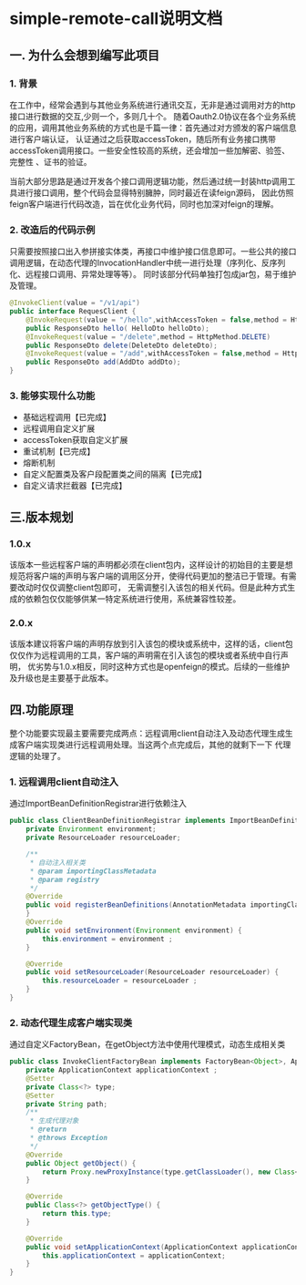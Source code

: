 # simple-remote-call说明文档
## 一. 为什么会想到编写此项目
### 1. 背景
在工作中，经常会遇到与其他业务系统进行通讯交互，无非是通过调用对方的http接口进行数据的交互,少则一个，多则几十个。
随着Oauth2.0协议在各个业务系统的应用，调用其他业务系统的方式也是千篇一律：首先通过对方颁发的客户端信息进行客户端认证，
认证通过之后获取accessToken，随后所有业务接口携带accessToken调用接口。一些安全性较高的系统，还会增加一些加解密、验签、完整性
、证书的验证。

当前大部分思路是通过开发各个接口调用逻辑功能，然后通过统一封装http调用工具进行接口调用，整个代码会显得特别臃肿，同时最近在读feign源码，
因此仿照feign客户端进行代码改造，旨在优化业务代码，同时也加深对feign的理解。
### 2. 改造后的代码示例
只需要按照接口出入参拼接实体类，再接口中维护接口信息即可。一些公共的接口调用逻辑，在动态代理的InvocationHandler中统一进行处理（序列化、反序列化、远程接口调用、异常处理等等）。
同时该部分代码单独打包成jar包，易于维护及管理。
```java
@InvokeClient(value = "/v1/api")
public interface RequesClient {
	@InvokeRequest(value = "/hello",withAccessToken = false,method = HttpMethod.GET)
	public ResponseDto hello( HelloDto helloDto);
	@InvokeRequest(value = "/delete",method = HttpMethod.DELETE)
	public ResponseDto delete(DeleteDto deleteDto);
	@InvokeRequest(value = "/add",withAccessToken = false,method = HttpMethod.POST)
	public ResponseDto add(AddDto addDto);
}
```
### 3. 能够实现什么功能
- 基础远程调用【已完成】
- 远程调用自定义扩展
- accessToken获取自定义扩展
- 重试机制【已完成】
- 熔断机制
- 自定义配置类及客户段配置类之间的隔离【已完成】
- 自定义请求拦截器【已完成】
## 三.版本规划
### 1.0.x
该版本一些远程客户端的声明都必须在client包内，这样设计的初始目的主要是想规范将客户端的声明与客户端的调用区分开，使得代码更加的整洁已于管理。有需要改动时仅仅调整client包即可，
无需调整引入该包的相关代码。但是此种方式生成的依赖包仅仅能够供某一特定系统进行使用，系统兼容性较差。
### 2.0.x
该版本建议将客户端的声明存放到引入该包的模块或系统中，这样的话，client包仅仅作为远程调用的工具，客户端的声明需在引入该包的模块或者系统中自行声明，
优劣势与1.0.x相反，同时这种方式也是openfeign的模式。后续的一些维护及升级也是主要基于此版本。
## 四.功能原理
整个功能要实现最主要需要完成两点：远程调用client自动注入及动态代理生成生成客户端实现类进行远程调用处理。当这两个点完成后，其他的就剩下一下
代理逻辑的处理了。
### 1. 远程调用client自动注入
通过ImportBeanDefinitionRegistrar进行依赖注入
```java
public class ClientBeanDefinitionRegistrar implements ImportBeanDefinitionRegistrar, ResourceLoaderAware, EnvironmentAware {
	private Environment environment;
	private ResourceLoader resourceLoader;

	/**
     * 自动注入相关类
	 * @param importingClassMetadata
	 * @param registry
	 */
	@Override
	public void registerBeanDefinitions(AnnotationMetadata importingClassMetadata, BeanDefinitionRegistry registry) {
	}
	@Override
	public void setEnvironment(Environment environment) {
		this.environment = environment ;
	}

	@Override
	public void setResourceLoader(ResourceLoader resourceLoader) {
		this.resourceLoader = resourceLoader ;
	}
}
```
### 2. 动态代理生成客户端实现类
通过自定义FactoryBean，在getObject方法中使用代理模式，动态生成相关类
```java
public class InvokeClientFactoryBean implements FactoryBean<Object>, ApplicationContextAware {
	private ApplicationContext applicationContext ;
	@Setter
	private Class<?> type;
	@Setter
	private String path;
	/**
	 * 生成代理对象
	 * @return
	 * @throws Exception
	 */
	@Override
	public Object getObject() {
		return Proxy.newProxyInstance(type.getClassLoader(), new Class<?>[]{type}, invocationHandler);
	}

	@Override
	public Class<?> getObjectType() {
		return this.type;
	}

	@Override
	public void setApplicationContext(ApplicationContext applicationContext) throws BeansException {
		this.applicationContext = applicationContext;
	}
}
```


